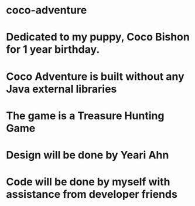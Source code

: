 # coco-adventure

# Dedicated to my puppy, Coco Bishon for 1 year birthday.

# Coco Adventure is built without any Java external libraries
# The game is a Treasure Hunting Game

# Design will be done by Yeari Ahn
# Code will be done by myself with assistance from developer friends
